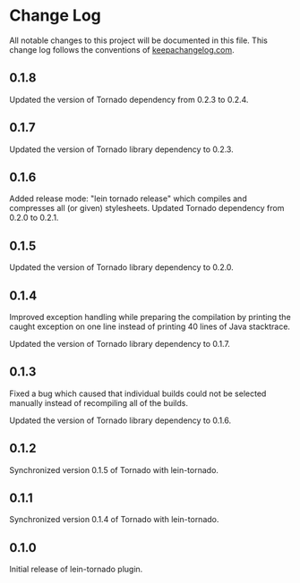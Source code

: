 # Change Log
All notable changes to this project will be documented in this file. This change log follows the conventions of [keepachangelog.com](http://keepachangelog.com/).

## 0.1.8
Updated the version of Tornado dependency from 0.2.3 to 0.2.4.

## 0.1.7
Updated the version of Tornado library dependency to 0.2.3.

## 0.1.6
Added release mode: "lein tornado release" which compiles and compresses all (or given) stylesheets. Updated Tornado dependency from 0.2.0 to 0.2.1.

## 0.1.5
Updated the version of Tornado library dependency to 0.2.0.

## 0.1.4
Improved exception handling while preparing the compilation by printing the caught exception on one line instead of
printing 40 lines of Java stacktrace.

Updated the version of Tornado library dependency to 0.1.7.

## 0.1.3
Fixed a bug which caused that individual builds could not be selected manually instead of recompiling all of the builds.

Updated the version of Tornado library dependency to 0.1.6.

## 0.1.2
Synchronized version 0.1.5 of Tornado with lein-tornado.

## 0.1.1
Synchronized version 0.1.4 of Tornado with lein-tornado.

## 0.1.0
Initial release of lein-tornado plugin.